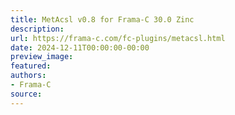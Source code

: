 ```yaml
---
title: MetAcsl v0.8 for Frama-C 30.0 Zinc
description:
url: https://frama-c.com/fc-plugins/metacsl.html
date: 2024-12-11T00:00:00-00:00
preview_image:
featured:
authors:
- Frama-C
source:
---
```



